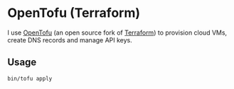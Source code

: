 # OpenTofu (Terraform)

I use [OpenTofu](https://opentofu.org/) (an open source fork of [Terraform](https://developer.hashicorp.com/terraform)) to provision cloud VMs, create DNS records and manage API keys.

## Usage

```bash
bin/tofu apply
```
